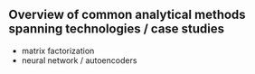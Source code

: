 ## Overview of common analytical methods spanning technologies / case studies

* matrix factorization
* neural network / autoencoders
